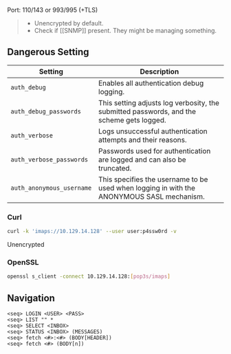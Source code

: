 Port: 110/143 or 993/995 (+TLS)
> - Unencrypted by default.
> - Check if [[SNMP]] present. They might be managing something.
## Dangerous Setting
|**Setting**|**Description**|
|---|---|
|`auth_debug`|Enables all authentication debug logging.|
|`auth_debug_passwords`|This setting adjusts log verbosity, the submitted passwords, and the scheme gets logged.|
|`auth_verbose`|Logs unsuccessful authentication attempts and their reasons.|
|`auth_verbose_passwords`|Passwords used for authentication are logged and can also be truncated.|
|`auth_anonymous_username`|This specifies the username to be used when logging in with the ANONYMOUS SASL mechanism.|
### Curl
```bash
curl -k 'imaps://10.129.14.128' --user user:p4ssw0rd -v
```
Unencrypted
### OpenSSL
```bash
openssl s_client -connect 10.129.14.128:[pop3s/imaps]
```

## Navigation
```IMAP
<seq> LOGIN <USER> <PASS>
<seq> LIST "" *
<seq> SELECT <INBOX>
<seq> STATUS <INBOX> (MESSAGES)
<seq> fetch <#>:<#> (BODY[HEADER]) 
<seq> fetch <#> (BODY[n])
```